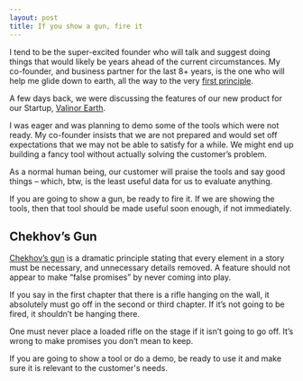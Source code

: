 ```yaml
---
layout: post
title: If you show a gun, fire it
---
```


I tend to be the super-excited founder who will talk and suggest doing things that would likely be years ahead of the current circumstances. My co-founder, and business partner for the last 8+ years, is the one who will help me glide down to earth, all the way to the very <a href="https://en.wikipedia.org/wiki/First_principle">first principle</a>.

A few days back, we were discussing the features of our new product for our Startup, <a href="https://valinor.earth">Valinor Earth</a>.

I was eager and was planning to demo some of the tools which were not ready. My co-founder insists that we are not prepared and would set off expectations that we may not be able to satisfy for a while. We might end up building a fancy tool without actually solving the customer’s problem.

As a normal human being, our customer will praise the tools and say good things – which, btw, is the least useful data for us to evaluate anything.

If you are going to show a gun, be ready to fire it. If we are showing the tools, then that tool should be made useful soon enough, if not immediately.

## Chekhov’s Gun


<a href="https://en.wikipedia.org/wiki/Chekhov%27s_gun">Chekhov’s gun</a> is a dramatic principle stating that every element in a story must be necessary, and unnecessary details removed. A feature should not appear to make “false promises” by never coming into play.

If you say in the first chapter that there is a rifle hanging on the wall, it absolutely must go off in the second or third chapter. If it’s not going to be fired, it shouldn’t be hanging there.

One must never place a loaded rifle on the stage if it isn’t going to go off. It’s wrong to make promises you don’t mean to keep.

If you are going to show a tool or do a demo, be ready to use it and make sure it is relevant to the customer's needs.
